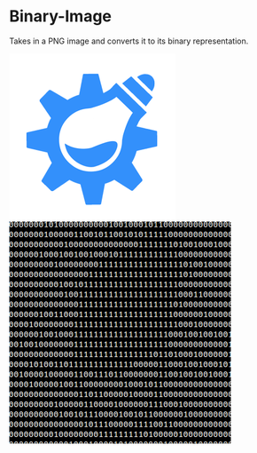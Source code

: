 Binary-Image
============

Takes in a PNG image and converts it to its binary representation.

![familab](https://github.com/davidrivera/Binary-Image/blob/master/fami.png?raw=true) ![familab-binary](https://github.com/davidrivera/Binary-Image/blob/master/binary2.png?raw=true)
